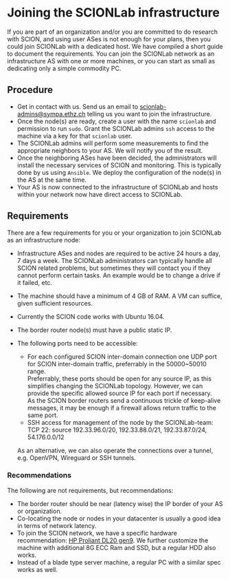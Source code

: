 # Joining the SCIONLab infrastructure

If you are part of an organization and/or you are committed to do research with SCION, and using user ASes is not enough for your plans, then you could join SCIONLab with a dedicated host. We have compiled a short guide to document the requirements.
You can join the SCIONLab network as an infrastructure AS with one or more machines, or you can start as small as dedicating only a simple commodity PC.


## Procedure

- Get in contact with us. Send us an email to <scionlab-admins@sympa.ethz.ch> telling us you want to join the infrastructure.
- Once the node(s) are ready, create a user with the name `scionlab` and permission to run `sudo`. Grant the SCIONLab admins `ssh` access to the machine via a key for that `scionlab` user.
- The SCIONLab admins will perform some measurements to find the appropriate neighbors to your AS. We will notify you of the result.
- Once the neighboring ASes have been decided, the administrators will install the necessary services of SCION and monitoring. This is typically done by us using `Ansible`. We deploy the configuration of the node(s) in the AS at the same time.
- Your AS is now connected to the infrastructure of SCIONLab and hosts within your network now have direct access to SCIONLab.


## Requirements

There are a few requirements for you or your organization to join SCIONLab as an infrastructure node:

- Infrastructure ASes and nodes are required to be active 24 hours a day, 7 days a week. The SCIONLab administrators can typically handle all SCION related problems, but sometimes they will contact you if they cannot perform certain tasks. An example would be to change a drive if it failed, etc.
- The machine should have a minimum of 4 GB of RAM. A VM can suffice, given sufficient resources.
- Currently the SCION code works with Ubuntu 16.04.
- The border router node(s) must have a public static IP.
- The following ports need to be accessible:
    - For each configured SCION inter-domain connection one UDP port for SCION inter-domain traffic, preferrably in the 50000~50010 range.<br>
      Preferrably, these ports should be open for any source IP, as this simplifies changing the SCIONLab topology. However, we can provide the specific allowed source IP for each port if necessary.<br>
      As the SCION border routers send a continuous trickle of keep-alive messages, it may be enough if a firewall allows return traffic to the same port.
    - SSH access for management of the node by the SCIONLab-team:<br>
      TCP 22: source 192.33.96.0/20, 192.33.88.0/21, 192.33.87.0/24, 54.176.0.0/12

    As an alternative, we can also operate the connections over a tunnel, e.g. OpenVPN, Wireguard or SSH tunnels.

### Recommendations

The following are not requirements, but recommendations:

- The border router should be near (latency wise) the IP border of your AS or organization.
- Co-locating the node or nodes in your datacenter is usually a good idea in terms of network latency.
- To join the SCION network, we have a specific hardware recommendation: [HP Proliant DL20 gen9](https://www.hpe.com/us/en/product-catalog/servers/proliant-servers/pip.specifications.hpe-proliant-dl20-gen9-server.1008556817.html).
We further customize the machine with additional 8G ECC Ram and SSD, but a regular HDD also works.
- Instead of a blade type server machine, a regular PC with a similar spec works as well.

